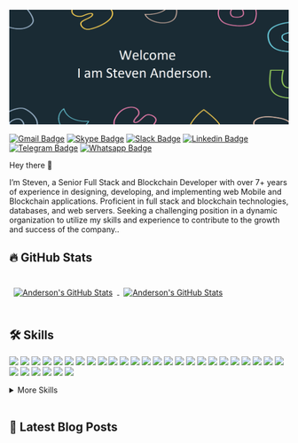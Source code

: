 [![Steven's GitHub Banner](./public/assets/ProfileHeader.png)]()

[![Gmail Badge](https://img.shields.io/badge/Gmail-D14836?style=for-the-badge&logo=gmail&logoColor=white)](mailto:stevenanderson3197@gmail.com)
[![Skype Badge](https://img.shields.io/badge/Skype-00AFF0?style=for-the-badge&logo=skype&logoColor=white)](skype:live:.cid.2f9aa9cb900fb84d?chat)
[![Slack Badge](https://img.shields.io/badge/Slack-0077B5?style=for-the-badge&logo=slack&logoColor=white)](https://)
[![Linkedin Badge](https://img.shields.io/badge/Linkedin-0077B5?style=for-the-badge&logo=linkedin&logoColor=white)](https://)
[![Telegram Badge](https://img.shields.io/badge/Telegram-0077B5?style=for-the-badge&logo=telegram&logoColor=white)](https://t.me/watto327)
[![Whatsapp Badge](https://img.shields.io/badge/Whatsapp-0077B5?style=for-the-badge&logo=whatsapp&logoColor=white)](https://wa.me/15419035668)

Hey there 👋

I’m Steven, a Senior Full Stack and Blockchain Developer with over 7+ years of experience in designing, developing, and
implementing web Mobile and Blockchain applications. Proficient in full stack and blockchain technologies,
databases, and web servers. Seeking a challenging position in a dynamic organization to utilize my skills
and experience to contribute to the growth and success of the company..

## 🔥 GitHub Stats

<br>

<a href="https://github.com/anderson3197">
  <img align="center" style="margin:0.5rem"  src="https://github-readme-stats.vercel.app/api?username=anderson3197&show_icons=true&line_height=27&count_private=true&title_color=ffffff&text_color=c9cacc&icon_color=4AB097&bg_color=1A2B34&" alt="Anderson's GitHub Stats" />
</a>

<a href="https://github.com/anderson3197">
  <img align="center" style="margin:0.5rem" src="https://github-readme-stats.vercel.app/api/top-langs/?username=digitalera" alt="Anderson's GitHub Stats" />
</a>

<br>
<br>

## 🛠️ Skills

![](https://img.shields.io/badge/Code-NodeJS-informational?style=flat&logo=node.js&logoColor=white&color=4AB197)
![](https://img.shields.io/badge/Code-Javascript-informational?style=flat&logo=javascript&logoColor=white&color=4AB197)
![](https://img.shields.io/badge/Code-TypeScript-informational?style=flat&logo=typeScript&logoColor=white&color=4AB197)
![](https://img.shields.io/badge/Code-Express.js-informational?style=flat&logo=express.js&logoColor=white&color=4AB197)
![](https://img.shields.io/badge/Code-NestJS-informational?style=flat&logo=Nestjs&logoColor=white&color=4AB197)
![](https://img.shields.io/badge/Code-Rust-informational?style=flat&logo=rust&logoColor=white&color=4AB197)
![](https://img.shields.io/badge/Code-Kotlin-informational?style=flat&logo=kotlin&logoColor=white&color=4AB197)
![](https://img.shields.io/badge/Code-Quarkus-informational?style=flat&logo=quarkus&logoColor=white&color=4AB197)
![](https://img.shields.io/badge/Code-Go-informational?style=flat&logo=go&logoColor=white&color=4AB197)
![](https://img.shields.io/badge/Code-Gin-informational?style=flat&logo=gin-gonic&logoColor=white&color=4AB197)
![](https://img.shields.io/badge/Code-React-informational?style=flat&logo=react&logoColor=white&color=4AB197)
![](https://img.shields.io/badge/Code-Vue-informational?style=flat&logo=vue&logoColor=white&color=4AB197)
![](https://img.shields.io/badge/Code-Redux-informational?style=flat&logo=Redux&logoColor=white&color=4AB197)
![](https://img.shields.io/badge/Code-Angular-informational?style=flat&logo=angular&logoColor=white&color=4AB197)
![](https://img.shields.io/badge/Code-Postgres-informational?style=flat&logo=PostgreSQL&logoColor=white&color=4AB197)
![](https://img.shields.io/badge/Code-MongoDB-informational?style=flat&logo=MongoDB&logoColor=white&color=4AB197)
![](https://img.shields.io/badge/Code-Terraform-informational?style=flat&logo=Terraform&logoColor=white&color=4AB197)
![](https://img.shields.io/badge/Code-Kafka-informational?style=flat&logo=apache-kafka&logoColor=white&color=4AB197)
![](https://img.shields.io/badge/Code-Couchbase-informational?style=flat&logo=couchbase&logoColor=white&color=4AB197)
![](https://img.shields.io/badge/Code-Hibernate-informational?style=flat&logo=Hibernate&logoColor=white&color=4AB197)
![](https://img.shields.io/badge/Code-Sequelize-informational?style=flat&logo=Sequelize&logoColor=white&color=4AB197)
![](https://img.shields.io/badge/Code-Prisma-informational?style=flat&logo=Prisma&logoColor=white&color=4AB197)
![](https://img.shields.io/badge/Tools-Redis-informational?style=flat&logo=Redis&logoColor=white&color=4AB197)
![](https://img.shields.io/badge/Code-Memcached-informational?style=flat&logo=Memcached&logoColor=white&color=4AB197)
![](https://img.shields.io/badge/Code-Kubernetes-informational?style=flat&logo=kubernetes&logoColor=white&color=4AB197)
![](https://img.shields.io/badge/Code-Docker-informational?style=flat&logo=docker&logoColor=white&color=4AB197)
![](https://img.shields.io/badge/Code-RabbitMQ-informational?style=flat&logo=RabbitMQ&logoColor=white&color=4AB197)
![](https://img.shields.io/badge/Code-Socket.IO-informational?style=flat&logo=Socket.IO&logoColor=white&color=4AB197)
![](https://img.shields.io/badge/Code-AWS-informational?style=flat&logo=amazon&logoColor=white&color=4AB197)
![](https://img.shields.io/badge/Code-GCloud-informational?style=flat&logo=google&logoColor=white&color=4AB197)
![](https://img.shields.io/badge/Code-Heroku-informational?style=flat&logo=heroku&logoColor=white&color=4AB197)

<details>
<summary>More Skills</summary>
<br>

![](https://img.shields.io/badge/Code-Jquery-informational?style=flat&logo=Jquery&logoColor=white&color=4AB197)
![](https://img.shields.io/badge/Code-HTML-informational?style=flat&logo=html5&logoColor=white&color=4AB197)
![](https://img.shields.io/badge/Style-CSS-informational?style=flat&logo=css3&logoColor=white&color=4AB197)
![](https://img.shields.io/badge/Style-Material--UI-informational?style=flat&logo=materialui&logoColor=white&color=4AB197)

<br>

![](https://img.shields.io/badge/Test-Jasmine-informational?style=flat&logo=Jasmine&logoColor=white&color=4AB197)
![](https://img.shields.io/badge/Test-Jest-informational?style=flat&logo=jest&logoColor=white&color=4AB197)
![](https://img.shields.io/badge/Test-Mocha-informational?style=flat&logo=Mocha&logoColor=white&color=4AB197)
![](https://img.shields.io/badge/Test-Chai-informational?style=flat&logo=Chai&logoColor=white&color=4AB197)

<br>

![](https://img.shields.io/badge/Tools-Git-informational?style=flat&logo=Git&logoColor=white&color=4AB197)
![](https://img.shields.io/badge/Code-TravisCI-informational?style=flat&logo=TravisCI&logoColor=white&color=4AB197)
![](https://img.shields.io/badge/Tools-CircleCI-informational?style=flat&logo=CircleCI&logoColor=white&color=4AB197)
![](https://img.shields.io/badge/Tools-Jenkins-informational?style=flat&logo=jenkins&logoColor=white&color=4AB197)
![](https://img.shields.io/badge/Tools-NewRelic-informational?style=flat&logo=NewRelic&logoColor=white&color=4AB197)
![](https://img.shields.io/badge/Tools-NPM-informational?style=flat&logo=npm&logoColor=white&color=4AB197)
![](https://img.shields.io/badge/Tools-Postman-informational?style=flat&logo=Postman&logoColor=white&color=4AB197)
![](https://img.shields.io/badge/Tools-GitHub-informational?style=flat&logo=GitHub&logoColor=white&color=4AB197)
![](https://img.shields.io/badge/Tools-GitLab-informational?style=flat&logo=GitLab&logoColor=white&color=4AB197)
![](https://img.shields.io/badge/Tools-Bitbucket-informational?style=flat&logo=Bitbucket&logoColor=white&color=4AB197)
![](https://img.shields.io/badge/Tools-Jira-informational?style=flat&logo=Jira-Software&logoColor=white&color=4AB197)

</details>

<br>

## 📕 Latest Blog Posts

